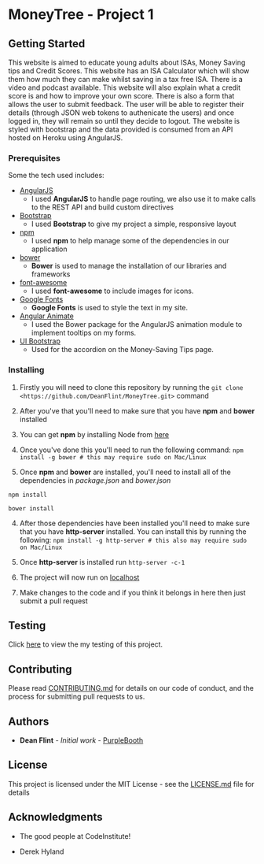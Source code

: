 # MoneyTree - Project 1

## Getting Started

This website is aimed to educate young adults about ISAs, Money Saving tips and Credit Scores. 
This website has an ISA Calculator which will show them how much they can make whilst saving in a tax free ISA. 
There is a video and podcast available. This website will also explain what a credit score is and how to improve your own score. 
There is also a form that allows the user to submit feedback.
The user will be able to register their details (through JSON web tokens to 
authenicate the users) and once logged in, they will remain so until they decide 
to logout. The website is styled with bootstrap and the data provided is consumed 
from an API hosted on Heroku using AngularJS.

### Prerequisites

Some the tech used includes:

- [AngularJS](https://angularjs.org/)
    - I used **AngularJS** to handle page routing, we also use it to make calls to the REST API and build custom directives
- [Bootstrap](http://getbootstrap.com/)
    - I used **Bootstrap** to give my project a simple, responsive layout
- [npm](https://www.npmjs.com/)
    - I used **npm** to help manage some of the dependencies in our application
- [bower](https://bower.io/)
    - **Bower** is used to manage the installation of our libraries and frameworks
- [font-awesome](http://fontawesome.io/)
    - I used **font-awesome** to include images for icons.
- [Google Fonts](https://fonts.google.com/) 
    - **Google Fonts** is used to style the text in my site.
- [Angular Animate](https://github.com/angular/bower-angular-animate)
    - I used the Bower package for the AngularJS animation module to implement tooltips on my forms.
- [UI Bootstrap](https://angular-ui.github.io/bootstrap/)
    - Used for the accordion on the Money-Saving Tips page.


### Installing

1. Firstly you will need to clone this repository by running the ```git clone <https://github.com/DeanFlint/MoneyTree.git>``` command

2. After you've that you'll need to make sure that you have **npm** and **bower** installed
  1. You can get **npm** by installing Node from [here](https://nodejs.org/en/)
  2. Once you've done this you'll need to run the following command:
     `npm install -g bower # this may require sudo on Mac/Linux`

3. Once **npm** and **bower** are installed, you'll need to install all of the dependencies in *package.json* and *bower.json*
  ```
  npm install
 
  bower install
  ```
4. After those dependencies have been installed you'll need to make sure that you have **http-server** installed. You can install this by running the following: ```npm install -g http-server # this also may require sudo on Mac/Linux```

5. Once **http-server** is installed run ```http-server -c-1```

6. The project will now run on [localhost](http://127.0.0.1:8080)

7. Make changes to the code and if you think it belongs in here then just submit a pull request


## Testing

Click [here](../tests) to view the my testing of this project.

## Contributing

Please read [CONTRIBUTING.md](https://gist.github.com/PurpleBooth/b24679402957c63ec426) for details on our code of conduct, and the process for submitting pull requests to us.


## Authors

* **Dean Flint** - *Initial work* - [PurpleBooth](https://github.com/DeanFlint)


## License

This project is licensed under the MIT License - see the [LICENSE.md](LICENSE.md) file for details


## Acknowledgments

* The good people at CodeInstitute!

* Derek Hyland
